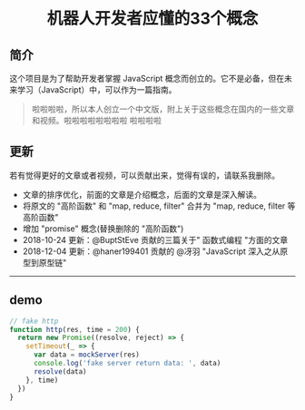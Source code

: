 <h1 align="center">
  机器人开发者应懂的33个概念
</h1>

## 简介

这个项目是为了帮助开发者掌握 JavaScript 概念而创立的。它不是必备，但在未来学习（JavaScript）中，可以作为一篇指南。


> 啦啦啦啦，所以本人创立一个中文版，附上关于这些概念在国内的一些文章和视频。啦啦啦啦啦啦啦啦
> 啦啦啦啦

## 更新

若有觉得更好的文章或者视频，可以贡献出来，觉得有误的，请联系我删除。

- 文章的排序优化，前面的文章是介绍概念，后面的文章是深入解读。
- 将原文的 "高阶函数" 和 "map, reduce, filter" 合并为 "map, reduce, filter 等高阶函数"
- 增加 "promise" 概念(替换删除的 "高阶函数")
- 2018-10-24 更新：@BuptStEve 贡献的三篇关于" 函数式编程 "方面的文章
- 2018-12-04 更新：@haner199401 贡献的 @冴羽 "JavaScript 深入之从原型到原型链"

---

## demo

```js
// fake http
function http(res, time = 200) {
  return new Promise((resolve, reject) => {
    setTimeout(_ => {
      var data = mockServer(res)
      console.log('fake server return data: ', data)
      resolve(data)
    }, time)
  })
}
```

